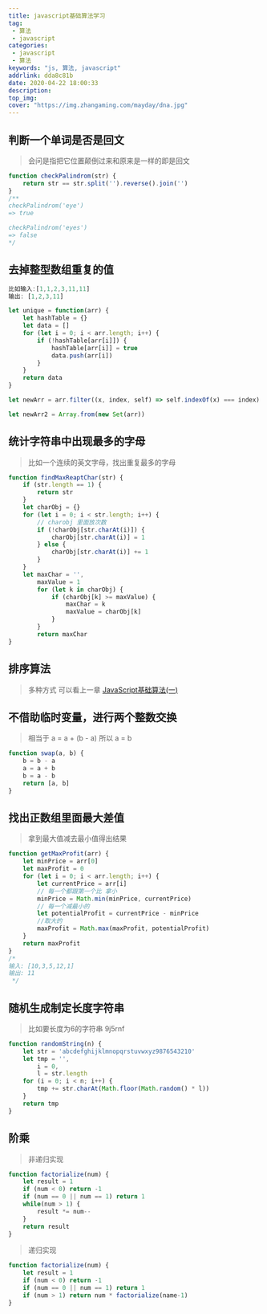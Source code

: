 ```yaml
---
title: javascript基础算法学习
tag:
 - 算法
 - javascript
categories:
 - javascript
 - 算法
keywords: "js, 算法, javascript"
addrlink: dda8c81b
date: 2020-04-22 18:00:33
description:
top_img:
cover: "https://img.zhangaming.com/mayday/dna.jpg"
---
```


## 判断一个单词是否是回文
> 会问是指把它位置颠倒过来和原来是一样的即是回文

```js
function checkPalindrom(str) {
    return str == str.split('').reverse().join('')
}
/**
checkPalindrom('eye')
=> true

checkPalindrom('eyes')
=> false
*/
```

## 去掉整型数组重复的值

```js
比如输入:[1,1,2,3,11,11]
输出: [1,2,3,11]
```

```js
let unique = function(arr) {
    let hashTable = {}
    let data = []
    for (let i = 0; i < arr.length; i++) {
        if (!hashTable[arr[i]]) {
            hashTable[arr[i]] = true
            data.push(arr[i])
        }
    }
    return data
}

let newArr = arr.filter((x, index, self) => self.indexOf(x) === index)

let newArr2 = Array.from(new Set(arr))
```

## 统计字符串中出现最多的字母
> 比如一个连续的英文字母，找出重复最多的字母

```js
function findMaxReaptChar(str) {
    if (str.length == 1) {
        return str
    }
    let charObj = {}
    for (let i = 0; i < str.length; i++) {
        // charobj 里面放次数
        if (!charObj[str.charAt(i)]) {
            charObj[str.charAt(i)] = 1
        } else {
            charObj[str.charAt(i)] += 1
        }
    }
    let maxChar = '',
        maxValue = 1
        for (let k in charObj) {
            if (charObj[k] >= maxValue) {
                maxChar = k
                maxValue = charObj[k]
            }
        }
        return maxChar
}
```

## 排序算法
> 多种方式 可以看上一章 [JavaScript基础算法(一)](https://github.com/angelasubi/study-todos/issues/1)

## 不借助临时变量，进行两个整数交换
> 相当于 a = a + (b - a) 所以 a = b

```js
function swap(a, b) {
    b = b - a
    a = a + b
    b = a - b
    return [a, b]
}
```

## 找出正数组里面最大差值
> 拿到最大值减去最小值得出结果

```js
function getMaxProfit(arr) {
    let minPrice = arr[0]
    let maxProfit = 0
    for (let i = 0; i < arr.length; i++) {
        let currentPrice = arr[i]
        // 每一个都跟第一个比 拿小
        minPrice = Math.min(minPrice, currentPrice)
        // 每一个减最小的
        let potentialProfit = currentPrice - minPrice
        //取大的
        maxProfit = Math.max(maxProfit, potentialProfit)
    }
    return maxProfit
}
/*
输入: [10,3,5,12,1]
输出: 11
 */
```

## 随机生成制定长度字符串
> 比如要长度为6的字符串 9j5rnf

```js
function randomString(n) {
    let str = 'abcdefghijklmnopqrstuvwxyz9876543210'
    let tmp = '',
        i = 0,
        l = str.length
    for (i = 0; i < n; i++) {
        tmp += str.charAt(Math.floor(Math.random() * l))
    }
    return tmp
}
```

## 阶乘
> 非递归实现

```js
function factorialize(num) {
    let result = 1
    if (num < 0) return -1
    if (num == 0 || num == 1) return 1
    while(num > 1) {
        result *= num--
    }
    return result
}
```
> 递归实现

```js
function factorialize(num) {
    let result = 1
    if (num < 0) return -1
    if (num == 0 || num == 1) return 1
    if (num > 1) return num * factorialize(name-1)
}
```
